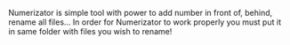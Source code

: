 Numerizator is simple tool with power to add number in front of, behind, rename all files...
In order for Numerizator to work properly you must put it in same folder with files you wish to rename!
